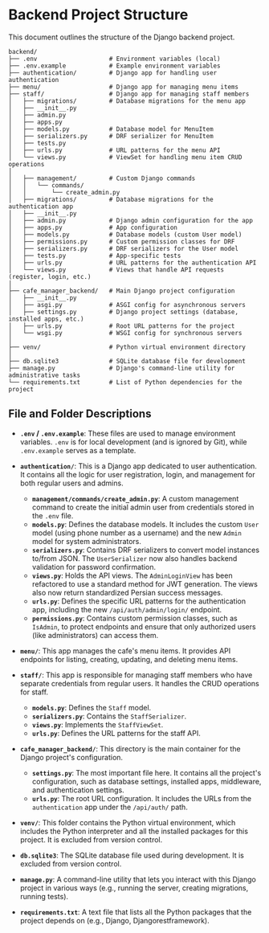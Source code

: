 # Backend Project Structure

This document outlines the structure of the Django backend project.

```
backend/
├── .env                    # Environment variables (local)
├── .env.example            # Example environment variables
├── authentication/         # Django app for handling user authentication
├── menu/                   # Django app for managing menu items
├── staff/                  # Django app for managing staff members
│   ├── migrations/         # Database migrations for the menu app
│   ├── __init__.py
│   ├── admin.py
│   ├── apps.py
│   ├── models.py           # Database model for MenuItem
│   ├── serializers.py      # DRF serializer for MenuItem
│   ├── tests.py
│   ├── urls.py             # URL patterns for the menu API
│   └── views.py            # ViewSet for handling menu item CRUD operations
│
│   ├── management/         # Custom Django commands
│   │   └── commands/
│   │       └── create_admin.py
│   ├── migrations/         # Database migrations for the authentication app
│   ├── __init__.py
│   ├── admin.py            # Django admin configuration for the app
│   ├── apps.py             # App configuration
│   ├── models.py           # Database models (custom User model)
│   ├── permissions.py      # Custom permission classes for DRF
│   ├── serializers.py      # DRF serializers for the User model
│   ├── tests.py            # App-specific tests
│   ├── urls.py             # URL patterns for the authentication API
│   └── views.py            # Views that handle API requests (register, login, etc.)
│
├── cafe_manager_backend/   # Main Django project configuration
│   ├── __init__.py
│   ├── asgi.py             # ASGI config for asynchronous servers
│   ├── settings.py         # Django project settings (database, installed apps, etc.)
│   ├── urls.py             # Root URL patterns for the project
│   └── wsgi.py             # WSGI config for synchronous servers
│
├── venv/                   # Python virtual environment directory
│
├── db.sqlite3              # SQLite database file for development
├── manage.py               # Django's command-line utility for administrative tasks
└── requirements.txt        # List of Python dependencies for the project
```

## File and Folder Descriptions

-   **`.env` / `.env.example`**: These files are used to manage environment variables. `.env` is for local development (and is ignored by Git), while `.env.example` serves as a template.

-   **`authentication/`**: This is a Django app dedicated to user authentication. It contains all the logic for user registration, login, and management for both regular users and admins.
    -   **`management/commands/create_admin.py`**: A custom management command to create the initial admin user from credentials stored in the `.env` file.
    -   **`models.py`**: Defines the database models. It includes the custom `User` model (using phone number as a username) and the new `Admin` model for system administrators.
    -   **`serializers.py`**: Contains DRF serializers to convert model instances to/from JSON. The `UserSerializer` now also handles backend validation for password confirmation.
    -   **`views.py`**: Holds the API views. The `AdminLoginView` has been refactored to use a standard method for JWT generation. The views also now return standardized Persian success messages.
    -   **`urls.py`**: Defines the specific URL patterns for the authentication app, including the new `/api/auth/admin/login/` endpoint.
    -   **`permissions.py`**: Contains custom permission classes, such as `IsAdmin`, to protect endpoints and ensure that only authorized users (like administrators) can access them.

-   **`menu/`**: This app manages the cafe's menu items. It provides API endpoints for listing, creating, updating, and deleting menu items.

-   **`staff/`**: This app is responsible for managing staff members who have separate credentials from regular users. It handles the CRUD operations for staff.
    -   **`models.py`**: Defines the `Staff` model.
    -   **`serializers.py`**: Contains the `StaffSerializer`.
    -   **`views.py`**: Implements the `StaffViewSet`.
    -   **`urls.py`**: Defines the URL patterns for the staff API.

-   **`cafe_manager_backend/`**: This directory is the main container for the Django project's configuration.
    -   **`settings.py`**: The most important file here. It contains all the project's configuration, such as database settings, installed apps, middleware, and authentication settings.
    -   **`urls.py`**: The root URL configuration. It includes the URLs from the `authentication` app under the `/api/auth/` path.

-   **`venv/`**: This folder contains the Python virtual environment, which includes the Python interpreter and all the installed packages for this project. It is excluded from version control.

-   **`db.sqlite3`**: The SQLite database file used during development. It is excluded from version control.

-   **`manage.py`**: A command-line utility that lets you interact with this Django project in various ways (e.g., running the server, creating migrations, running tests).

-   **`requirements.txt`**: A text file that lists all the Python packages that the project depends on (e.g., Django, Djangorestframework).
